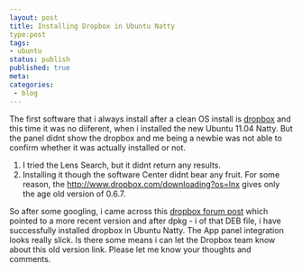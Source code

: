 ```yaml
---
layout: post
title: Installing Dropbox in Ubuntu Natty
type:post
tags:
- ubuntu
status: publish
published: true
meta:
categories:
 - blog
---
```

The first software that i always install after a clean OS install is [dropbox](http://www.dropbox.com) and this time it was no diiferent, when i installed the new Ubuntu 11.04 Natty. But the panel didnt show the dropbox and me being a newbie was not able to confirm whether it was actually installed or not. 
1. I tried the Lens Search, but it didnt return any results. 
2. Installing it though the software Center didnt bear any fruit.
For some reason, the <http://www.dropbox.com/downloading?os=lnx> gives only the age old version of 0.6.7.

So after some googling, i came across this [dropbox forum post](http://forums.dropbox.com/topic.php?id=36538) which pointed to a more recent version and after dpkg - i of that DEB file, i have successfully installed dropbox in Ubuntu Natty. 
The App panel integration looks really slick. Is there some means i can let the Dropbox team know about this old version link. Please let me know your thoughts and comments.
